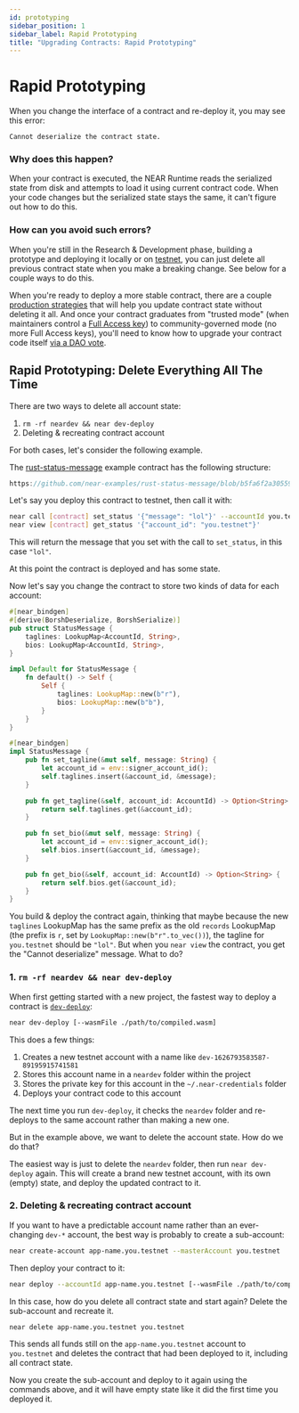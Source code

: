 ```yaml
---
id: prototyping
sidebar_position: 1
sidebar_label: Rapid Prototyping
title: "Upgrading Contracts: Rapid Prototyping"
---
```


# Rapid Prototyping

When you change the interface of a contract and re-deploy it, you may see this error:

    Cannot deserialize the contract state.

### Why does this happen?

When your contract is executed, the NEAR Runtime reads the serialized state from disk and attempts to load it using current contract code. When your code changes but the serialized state stays the same, it can't figure out how to do this.

### How can you avoid such errors?

When you're still in the Research & Development phase, building a prototype and deploying it locally or on [testnet](https://docs.near.org/concepts/basics/networks), you can just delete all previous contract state when you make a breaking change. See below for a couple ways to do this.

When you're ready to deploy a more stable contract, there are a couple [production strategies](../upgrade/production-basics.md) that will help you update contract state without deleting it all. And once your contract graduates from "trusted mode" (when maintainers control a [Full Access key](https://docs.near.org/concepts/basics/account#access-keys)) to community-governed mode (no more Full Access keys), you'll need to know how to upgrade your contract code itself [via a DAO vote](../upgrade/via-dao-vote.md).


## Rapid Prototyping: Delete Everything All The Time

There are two ways to delete all account state:

1. `rm -rf neardev && near dev-deploy`
2. Deleting & recreating contract account

For both cases, let's consider the following example.

The [rust-status-message](https://github.com/near-examples/rust-status-message) example contract has the following structure:

```rust reference
https://github.com/near-examples/rust-status-message/blob/b5fa6f2a30559d56a3a3ea52da8c26c5d3907606/src/lib.rs#L5-L29
```

Let's say you deploy this contract to testnet, then call it with:

```bash
near call [contract] set_status '{"message": "lol"}' --accountId you.testnet
near view [contract] get_status '{"account_id": "you.testnet"}'
```

This will return the message that you set with the call to `set_status`, in this case `"lol"`.

At this point the contract is deployed and has some state. 

Now let's say you change the contract to store two kinds of data for each account:

```rust
#[near_bindgen]
#[derive(BorshDeserialize, BorshSerialize)]
pub struct StatusMessage {
    taglines: LookupMap<AccountId, String>,
    bios: LookupMap<AccountId, String>,
}

impl Default for StatusMessage {
    fn default() -> Self {
        Self {
            taglines: LookupMap::new(b"r"),
            bios: LookupMap::new(b"b"),
        }
    }
}

#[near_bindgen]
impl StatusMessage {
    pub fn set_tagline(&mut self, message: String) {
        let account_id = env::signer_account_id();
        self.taglines.insert(&account_id, &message);
    }

    pub fn get_tagline(&self, account_id: AccountId) -> Option<String> {
        return self.taglines.get(&account_id);
    }

    pub fn set_bio(&mut self, message: String) {
        let account_id = env::signer_account_id();
        self.bios.insert(&account_id, &message);
    }

    pub fn get_bio(&self, account_id: AccountId) -> Option<String> {
        return self.bios.get(&account_id);
    }
}
```

You build & deploy the contract again, thinking that maybe because the new `taglines` LookupMap has the same prefix as the old `records` LookupMap (the prefix is `r`, set by `LookupMap::new(b"r".to_vec())`), the tagline for `you.testnet` should be `"lol"`. But when you `near view` the contract, you get the "Cannot deserialize" message. What to do?

### 1. `rm -rf neardev && near dev-deploy`

When first getting started with a new project, the fastest way to deploy a contract is [`dev-deploy`](https://docs.near.org/docs/concepts/account#how-to-create-a-dev-account):

```bash
near dev-deploy [--wasmFile ./path/to/compiled.wasm]
```

This does a few things:

1. Creates a new testnet account with a name like `dev-1626793583587-89195915741581`
2. Stores this account name in a `neardev` folder within the project
3. Stores the private key for this account in the `~/.near-credentials` folder
4. Deploys your contract code to this account

The next time you run `dev-deploy`, it checks the `neardev` folder and re-deploys to the same account rather than making a new one.

But in the example above, we want to delete the account state. How do we do that?

The easiest way is just to delete the `neardev` folder, then run `near dev-deploy` again. This will create a brand new testnet account, with its own (empty) state, and deploy the updated contract to it.

### 2. Deleting & recreating contract account

If you want to have a predictable account name rather than an ever-changing `dev-*` account, the best way is probably to create a sub-account:

```bash title="Create sub-account"
near create-account app-name.you.testnet --masterAccount you.testnet
```

Then deploy your contract to it:

```bash title="Deploy to sub-account"
near deploy --accountId app-name.you.testnet [--wasmFile ./path/to/compiled.wasm]
```

In this case, how do you delete all contract state and start again? Delete the sub-account and recreate it.

```bash title="Delete sub-account"
near delete app-name.you.testnet you.testnet
```

This sends all funds still on the `app-name.you.testnet` account to `you.testnet` and deletes the contract that had been deployed to it, including all contract state.

Now you create the sub-account and deploy to it again using the commands above, and it will have empty state like it did the first time you deployed it.
